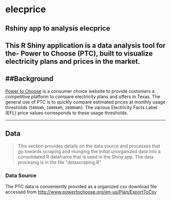 # elecprice
Rshiny app to analysis elecprice
------
This R Shiny application is a data analysis tool for the- **Power to Choose (PTC)**, built to
visualize electricity plans and prices in the market.
------
##Background
-----
[Power to Choose](PTC) is a consumer choice website to provide customers a competitive platform to
compare electricity plans and offers in Texas. The general use of PTC is to quickly compare estimated prices at monthly usage thresholds (`500kWh`, `1000kWh`, `2000kWh`). 
The various Electricity Facts Label (EFL) price values corresponds to these usage thresholds.

------
## Data
>   This section provides details on the data source and processes that go towards scraping and munging the initial 
>   unorganized data into a consolidated R dataframe that is used in the Shiny app. The data procesing is in the file "datascraping.R"

### Data Source
The PTC data is conveniently provided as a organized csv download file accessed from
<http://www.powertochoose.org/en-us/Plan/ExportToCsv>
